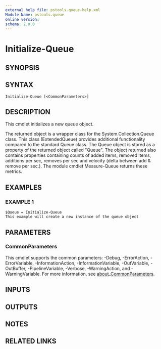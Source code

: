 ```yaml
---
external help file: pstools.queue-help.xml
Module Name: pstools.queue
online version:
schema: 2.0.0
---
```


# Initialize-Queue

## SYNOPSIS

## SYNTAX

```
Initialize-Queue [<CommonParameters>]
```

## DESCRIPTION
This cmdlet initializes a new queue object.

The returned object is a wrapper class for the System.Collection.Queue class.
This class (ExtendedQueue) 
provides additional functionality compared to the standard Queue class.
The Queue object is
stored as a property of the returned object called "Queue".
The object returned also contains properties
containing counts of added items, removed items, additions per sec, removes per sec and 
velocity (delta between add & remove per sec.).
The module cmdlet Measure-Queue returns these metrics.

## EXAMPLES

### EXAMPLE 1
```
$Queue = Initialize-Queue
This example will create a new instance of the queue object
```

## PARAMETERS

### CommonParameters
This cmdlet supports the common parameters: -Debug, -ErrorAction, -ErrorVariable, -InformationAction, -InformationVariable, -OutVariable, -OutBuffer, -PipelineVariable, -Verbose, -WarningAction, and -WarningVariable. For more information, see [about_CommonParameters](http://go.microsoft.com/fwlink/?LinkID=113216).

## INPUTS

## OUTPUTS

## NOTES

## RELATED LINKS
